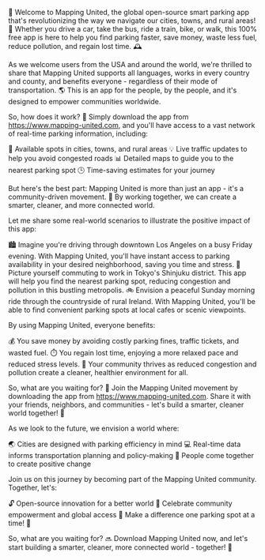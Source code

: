 🎉 Welcome to Mapping United, the global open-source smart parking app that's revolutionizing the way we navigate our cities, towns, and rural areas! 🚗 Whether you drive a car, take the bus, ride a train, bike, or walk, this 100% free app is here to help you find parking faster, save money, waste less fuel, reduce pollution, and regain lost time. 🕰️

As we welcome users from the USA and around the world, we're thrilled to share that Mapping United supports all languages, works in every country and county, and benefits everyone - regardless of their mode of transportation. 🌎 This is an app for the people, by the people, and it's designed to empower communities worldwide.

So, how does it work? 🤔 Simply download the app from https://www.mapping-united.com, and you'll have access to a vast network of real-time parking information, including:

📍 Available spots in cities, towns, and rural areas
💡 Live traffic updates to help you avoid congested roads
📊 Detailed maps to guide you to the nearest parking spot
🕒 Time-saving estimates for your journey

But here's the best part: Mapping United is more than just an app - it's a community-driven movement. 💪 By working together, we can create a smarter, cleaner, and more connected world.

Let me share some real-world scenarios to illustrate the positive impact of this app:

🏙️ Imagine you're driving through downtown Los Angeles on a busy Friday evening. With Mapping United, you'll have instant access to parking availability in your desired neighborhood, saving you time and stress.
🚌 Picture yourself commuting to work in Tokyo's Shinjuku district. This app will help you find the nearest parking spot, reducing congestion and pollution in this bustling metropolis.
🚲 Envision a peaceful Sunday morning ride through the countryside of rural Ireland. With Mapping United, you'll be able to find convenient parking spots at local cafes or scenic viewpoints.

By using Mapping United, everyone benefits:

💰 You save money by avoiding costly parking fines, traffic tickets, and wasted fuel.
⏱️ You regain lost time, enjoying a more relaxed pace and reduced stress levels.
🌟 Your community thrives as reduced congestion and pollution create a cleaner, healthier environment for all.

So, what are you waiting for? 🎉 Join the Mapping United movement by downloading the app from https://www.mapping-united.com. Share it with your friends, neighbors, and communities - let's build a smarter, cleaner world together! 🌈

As we look to the future, we envision a world where:

🌏 Cities are designed with parking efficiency in mind
💻 Real-time data informs transportation planning and policy-making
🎉 People come together to create positive change

Join us on this journey by becoming part of the Mapping United community. Together, let's:

🔓 Open-source innovation for a better world
🌈 Celebrate community empowerment and global access
🎉 Make a difference one parking spot at a time! 🚗

So, what are you waiting for? 🔜 Download Mapping United now, and let's start building a smarter, cleaner, more connected world - together! 🌟